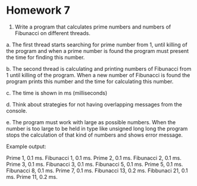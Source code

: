 # Homework 7

1. Write a program that calculates prime numbers and numbers of Fibunacci on different threads.

  a. The first thread starts searching for prime number from 1, until killing of the program and when a prime number is found the program must present the time for finding this number.
  
  b. The second thread is calculating and printing numbers of Fibunacci from 1 until killing of the program. When a new number of Fibunacci is found the program prints this number and the time for calculating this number.

  c. The time is shown in ms (milliseconds)
  
  d. Think about strategies for not having overlapping messages from the console.
  
  e. The program must work with large as possible numbers. When the number is too large to be held in type like unsigned long long the program stops the calculation of that kind of numbers and shows error message.

Example output:

Prime 1, 0.1 ms.
Fibunacci 1, 0.1 ms.
Prime 2, 0.1 ms.
Fibunacci 2, 0.1 ms.
Prime 3, 0.1 ms.
Fibunacci 3, 0.1 ms.
Fibunacci 5, 0.1 ms.
Prime 5, 0.1 ms.
Fibunacci 8, 0.1 ms.
Prime 7, 0.1 ms.
Fibunacci 13, 0.2 ms.
Fibbunaci 21, 0.1 ms.
Prime 11, 0.2 ms. 

